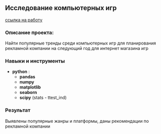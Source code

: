 ## Исследование компьютерных игр

[ссылка на работу](https://github.com/Radikdpm55/Projects/blob/main/Games%20research/%D0%98%D1%81%D1%81%D0%BB%D0%B5%D0%B4%D0%BE%D0%B2%D0%B0%D0%BD%D0%B8%D0%B5%20%D0%BA%D0%BE%D0%BC%D0%BF%D1%8C%D1%8E%D1%82%D0%B5%D1%80%D0%BD%D1%8B%D1%85%20%D0%B8%D0%B3%D1%80.ipynb)

### Описание проекта:

Найти популярные тренды среди компьютерных игр для планирования рекламной компании на следующий год для интернет магазина игр

### Навыки и инструменты

- **python** :
    - **pandas**
    - **numpy**
    - **matplotlib**
    - **seaborn**
     - **scipy** (stats - ttest_ind)


### Результат

Выявлены популярные жанры и платформы, даны рекомендации по рекламной компании
